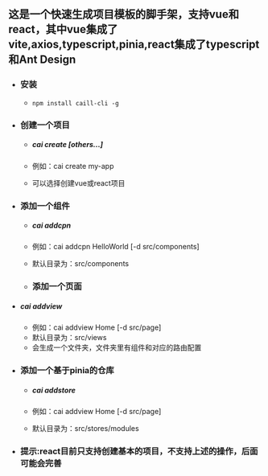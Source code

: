 ## 这是一个快速生成项目模板的脚手架，支持vue和react，其中vue集成了vite,axios,typescript,pinia,react集成了typescript和Ant Design

- ### 安装

  - ```
    npm install caill-cli -g
    ```



- ### 创建一个项目

  - ##### cai create <project> [others...] 

  - 例如：cai create my-app 

  - 可以选择创建vue或react项目

- ### 添加一个组件

  - ##### cai addcpn <name>

  - 例如：cai addcpn HelloWorld [-d src/components]

  - 默认目录为：src/components

  - ### 添加一个页面

- ##### cai addview <view>

  - 例如：cai addview Home [-d src/page]
  - 默认目录为：src/views
  - 会生成一个文件夹，文件夹里有组件和对应的路由配置

- ### 添加一个基于pinia的仓库

  - ##### cai addstore <store>

  - 例如：cai addview Home [-d src/page]

  - 默认目录为：src/stores/modules

- ### 提示:react目前只支持创建基本的项目，不支持上述的操作，后面可能会完善







